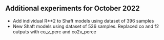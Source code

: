 ## Additional experiments for October 2022

* Add individual R**2 to Shaft models using dataset of 396 samples
* New Shaft models using dataset of 536 samples. Replaced co and f2 outputs with co_v_perc and co2v_perce
